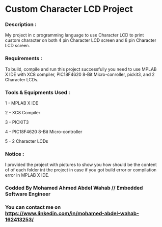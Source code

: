 # Custom Character LCD Project

### Description :
My project in c programming language to use Character LCD to print custom character on both 4 pin Character LCD screen and 8 pin Character LCD screen.

### Requirements :
To build, compile and run this project successfully you need to use MPLAB X IDE with XC8 compiler, PIC18F4620 8-Bit Micro-conroller, pickit3, and 2 Character LCDs.

### Tools & Equipments Used :
1 - MPLAB X IDE

2 - XC8 Compiler

3 - PICKIT3

4 - PIC18F4620 8-Bit Micro-controller

5 - 2 Character LCDs

### Notice :
I provided the project with pictures to show you how should be the content of of each folder int the project in case if you got build error or compilation error in MPLAB X IDE.

### Codded By Mohamed Ahmed Abdel Wahab // Embedded Software Engineer

### You can contact me on https://www.linkedin.com/in/mohamed-abdel-wahab-162413253/

